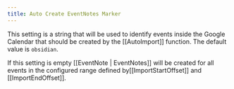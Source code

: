 ```yaml
---
title: Auto Create EventNotes Marker
---
```


This setting is a string that will be used to identify events inside the Google Calendar that should be created by the [[AutoImport]] function.
The default value is `obsidian`.

If this setting is empty [[EventNote | EventNotes]] will be created for all events in the configured range defined by[[ImportStartOffset]] and [[ImportEndOffset]].
